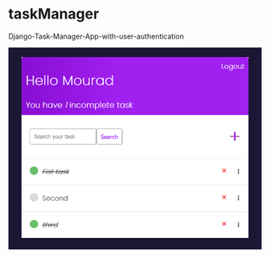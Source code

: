 # taskManager
Django-Task-Manager-App-with-user-authentication

![DEMO](https://github.com/MouradPy/taskManager/blob/main/AppScreenshot.png)
